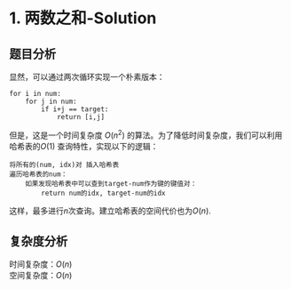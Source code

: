 # 1. 两数之和-Solution

## 题目分析
 
显然，可以通过两次循环实现一个朴素版本：

```psuedo
for i in num:
    for j in num:
        if i+j == target:
            return [i,j]
```
但是，这是一个时间复杂度 $O$($n^2$) 的算法。为了降低时间复杂度，我们可以利用哈希表的$O(1)$ 查询特性，实现以下的逻辑：

```psuedo
将所有的(num, idx)对 插入哈希表
遍历哈希表的num：
    如果发现哈希表中可以查到target-num作为键的键值对：
        return num的idx, target-num的idx
```
这样，最多进行$n$次查询。建立哈希表的空间代价也为$O(n)$.
  
## 复杂度分析

时间复杂度：$O(n)$  
空间复杂度：$O(n)$